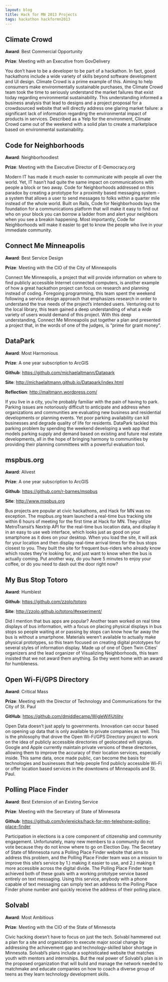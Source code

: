 ```yaml
---
layout: blog 
title: Hack for MN 2013 Projects
tags: hackathon hackformn2013
---
```


## Climate Crowd

<p class="project-meta"><b>Award</b>: Best Commercial Opportunity</p>
<p class="project-meta"><b>Prize</b>: Meeting with an Executive from GovDelivery</p>
You don’t have to be a developer to be part of a hackathon. In fact, good
hackathons include a wide variety of skills beyond software development and UI
design. Climate Crowd is a prime example of this. Aiming to help consumers make
environmentally sustainable purchases, the Climate Crowd team took the time to
seriously understand the market failures that exist today regarding
environmental sustainability. This understanding informed a business analysis
that lead to designs and a project proposal for a crowdsourced website that
will directly address one glaring market failure: a significant lack of
information regarding the environmental impact of products in services.
Described as a Yelp for the environment, Climate Crowd came out of the weekend
with a solid plan to create a marketplace based on environmental
sustainability.

## Code for Neighborhoods

<p class="project-meta"><b>Award</b>: Neighborhoodiest</p>
<p class="project-meta"><b>Prize</b>: Meeting with the Executive Director of E-Democracy.org</p>
Modern IT has made it much easier to communicate with people all over the
world. Yet, IT hasn’t had quite the same impact on communications with people a
block or two away. Code for Neighborhoods addressed on this paradox by creating
a prototype for a proximity based messaging system - a system that allows a
user to send messages to folks within a quarter mile instead of the whole
world. Built on Rails, Code for Neighborhoods lays the foundation for a
communications platform that will make it easy to find out who on your block
you can borrow a ladder from and alert your neighbors when you see a breakin
happening. Most importantly, Code for Neighborhoods will make it easier to get
to know the people who live in your immediate community.

## Connect Me Minneapolis

<p class="project-meta"><b>Award</b>: Best Service Design</p>
<p class="project-meta"><b>Prize</b>: Meeting with the CIO of the City of Minneapolis</p>
Connect Me Minneapolis, a project that will provide information on where to
find publicly accessible Internet connected computers, is another example of
how a great hackathon project can focus on research and planning instead of
coding. Foregoing programming, this team spent the weekend following a
service design approach that emphasizes research in order to understand the
true needs of the project’s intended users. Venturing out to the local library,
this team gained a deep understanding of what a wide variety of users would
demand of this project. With this deep understanding, Connect Me Minneapolis
put together a plan and presented a project that, in the words of one of the
judges, is “prime for grant money”.


## DataPark

<p class="project-meta"><b>Award</b>: Most Harmonious</p>
<p class="project-meta"><b>Prize</b>: A one year subscription to ArcGIS</p>
<p class="project-meta"><b>Github</b>: <a href="https://github.com/michaelaltmann/Datapark" target="_blank">https://github.com/michaelaltmann/Datapark</a></p>
<p class="project-meta"><b>Site</b>: <a href="http://michaelaltmann.github.io/Datapark/index.html" target="_blank">http://michaelaltmann.github.io/Datapark/index.html</a></p>
<p class="project-meta"><b>Reflection</b>: <a href="http://maltmann.wordpress.com/" target="_blank">http://maltmann.wordpress.com/</a></p>
If you live in a city, you’re probably familiar with the pain of having to
park. Parking issues are notoriously difficult to anticipate and address when
organizations and communities are evaluating new business and residential
developments or planning events. Yet poor parking availability can kill
businesses and degrade quality of life for residents. DataPark tackled this
parking problem by spending the weekend developing a web app that models
parking supply and demand based on existing and future real estate
developments, all in the hope of bringing harmony to communities by providing
their planning committees with a powerful evaluation tool.


## mspbus.org

<p class="project-meta"><b>Award</b>: Alivest</p>
<p class="project-meta"><b>Prize</b>: A one year subscription to ArcGIS</p>
<p class="project-meta"><b>Github</b>: <a href="https://github.com/r-barnes/mspbus" target="_blank">https://github.com/r-barnes/mspbus</a></p>
<p class="project-meta"><b>Site</b>: <a href="http://www.mspbus.org" target="_blank">http://www.mspbus.org</a></p>
Bus projects are popular at civic hackathons, and Hack for MN was no exception.
The mspbus.org team launched a real-time bus tracking site within 6 hours of
meeting for the first time at Hack for MN. They utilize MetroTransit’s Nextrip
API for the real-time bus location data, and display it in an easy to use web
interface, which looks just as good on your smartphone as it does on your
desktop. When you load the site, it will ask for your location and then display
real-time arrival times for the bus stops closest to you. They built the site
for frequent bus-riders who already know which routes they're looking for, and
just want to know when the bus is actually coming. Put another way, do you have
5 minutes to enjoy your coffee, or do you need to dash out the door right now?


## My Bus Stop Totoro

<p class="project-meta"><b>Award</b>: Humblest</p>
<p class="project-meta"><b>Github</b>: <a href="https://github.com/zzolo/totoro" target="_blank">https://github.com/zzolo/totoro</a></p>
<p class="project-meta"><b>Site</b>: <a href="http://zzolo.github.io/totoro/#experiment/" target="_blank">http://zzolo.github.io/totoro/#experiment/</a></p>
Did I mention that bus apps are popular? Another team worked on real time
displays of bus information, with a focus on placing physical displays in bus
stops so people waiting at or passing by stops can know how far away the bus is
without a smartphone. Materials weren’t available to actually make physical
prototypes, so this team focused on creating digital prototypes for several
styles of information display. Made up of one of Open Twin Cities’ organizers
and the lead organizer of Visualizing Neighborhoods, this team insisted that we
not award them anything. So they went home with an award for humbleness.


## Open Wi-Fi/GPS Directory

<p class="project-meta"><b>Award</b>: Critical Mass</p>
<p class="project-meta"><b>Prize</b>: Meeting with the Director of Technology and Communications for the City of St. Paul</p>
<p class="project-meta"><b>GitHub</b>: <a href="https://github.com/dmiddlecamp/WigleWifiUtility" target="_blank">https://github.com/dmiddlecamp/WigleWifiUtility</a></p>
Open Data doesn’t just apply to governments. Innovation can occur based on
opening up data that is only available to private companies as well. This is
the philosophy that drove the Open Wi-Fi/GPS Directory project to work on the
idea of publicly accessible directories of geolocated wifi signals. Google and
Apple currently maintain private versions of these directories, allowing them
to improve the accuracy of their location services, especially inside. This
same data, once made public, can become the basis for technologies and
businesses that help people find publicly accessible Wi-Fi or offer location
based services in the downtowns of Minneapolis and St. Paul.


## Polling Place Finder

<p class="project-meta"><b>Award</b>: Best Extension of an Existing Service</p>
<p class="project-meta"><b>Prize</b>: Meeting with the Secretary of State of Minnesota</p>
<p class="project-meta"><b>Github</b>: <a href="https://github.com/kylereicks/hack-for-mn-telephone-polling-place-finder" target="_blank">https://github.com/kylereicks/hack-for-mn-telephone-polling-place-finder</a></p>
Participation in elections is a core component of citizenship and community
engagement. Unfortunately, many new members to a community do not vote because
they do not know where to go on Election Day. The Secretary of State of
Minnesota runs a Polling Place Finder website that aims to address this
problem, and the Polling Place Finder team was on a mission to improve this
site’s service by 1.) making it easier to use, and 2.) making it more
accessible across the digital divide. The Polling Place Finder team achieved
both of these goals with a working prototype service based entirely on text
messaging. Using this service, anybody with a phone capable of text messaging
can simply text an address to the Polling Place Finder phone number and quickly
receive the address of their polling place.


## Solvabl

<p class="project-meta"><b>Award</b>: Most Ambitious</p>
<p class="project-meta"><b>Prize</b>: Meeting with the CIO of the State of Minnesota</p>
Civic hacking doesn’t have to focus on just the tech. Solvabl hammered out a
plan for a site and organization to execute major social change by addressing
the achievement gap and technology-skilled labor shortage in Minnesota.
Solvabl’s plans include a sophisticated website that matches youth with mentors
and internships. But the real power of Solvabl’s plan is in the proposed
organization that will build and manage the network needed to matchmake and
educate companies on how to coach a diverse group of teens as they learn
technology development skills.
